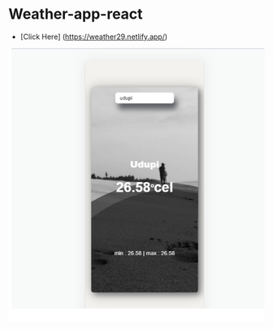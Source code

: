# Weather-app-react

- [Click Here] (https://weather29.netlify.app/)

![Screenshot](./screenshot.png)
